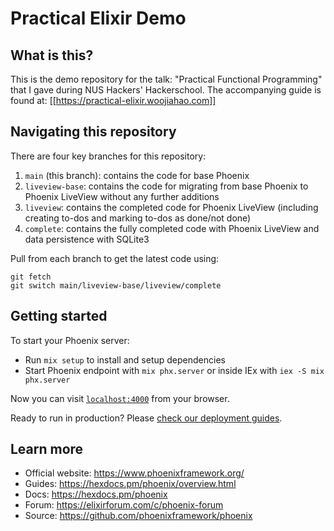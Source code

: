 # Practical Elixir Demo

## What is this?

This is the demo repository for the talk: "Practical Functional Programming" that I gave during
NUS Hackers' Hackerschool. The accompanying guide is found at:
[[https://practical-elixir.woojiahao.com]]

## Navigating this repository

There are four key branches for this repository:

1. `main` (this branch): contains the code for base Phoenix
2. `liveview-base`: contains the code for migrating from base Phoenix to Phoenix LiveView without
   any further additions
3. `liveview`: contains the completed code for Phoenix LiveView (including creating to-dos and
   marking to-dos as done/not done)
4. `complete`: contains the fully completed code with Phoenix LiveView and data persistence with
   SQLite3

Pull from each branch to get the latest code using:

```
git fetch
git switch main/liveview-base/liveview/complete
```

## Getting started

To start your Phoenix server:

  * Run `mix setup` to install and setup dependencies
  * Start Phoenix endpoint with `mix phx.server` or inside IEx with `iex -S mix phx.server`

Now you can visit [`localhost:4000`](http://localhost:4000) from your browser.

Ready to run in production? Please [check our deployment guides](https://hexdocs.pm/phoenix/deployment.html).

## Learn more

  * Official website: https://www.phoenixframework.org/
  * Guides: https://hexdocs.pm/phoenix/overview.html
  * Docs: https://hexdocs.pm/phoenix
  * Forum: https://elixirforum.com/c/phoenix-forum
  * Source: https://github.com/phoenixframework/phoenix